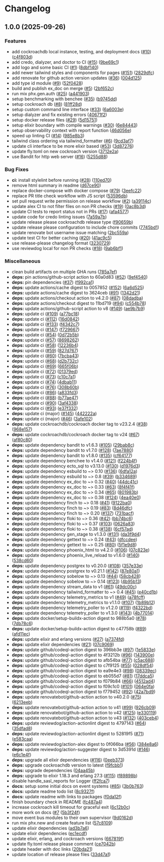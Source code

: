 # Changelog

## 1.0.0 (2025-09-26)


### Features

* add cockroachdb local instance, testing, and deployment docs ([#10](https://github.com/btkostner/jumar/issues/10)) ([c4f803d](https://github.com/btkostner/jumar/commit/c4f803da8b888eb71853581e1b13b56a18a945ae))
* add credo, dialyzer, and doctor to CI ([#15](https://github.com/btkostner/jumar/issues/15)) ([9be69c1](https://github.com/btkostner/jumar/commit/9be69c15b6ec9e559abf435543a772034f0d5045))
* add logo and some basic CI ([#1](https://github.com/btkostner/jumar/issues/1)) ([8dbf140](https://github.com/btkostner/jumar/commit/8dbf140e3c0fe8b385f5b43f8c956883f6c58594))
* add newer tailwind styles and components for pages ([#151](https://github.com/btkostner/jumar/issues/151)) ([2829dfc](https://github.com/btkostner/jumar/commit/2829dfc5e6b8832606894561f3751c701304a00b))
* add renovate for github action version updates ([#36](https://github.com/btkostner/jumar/issues/36)) ([004d125](https://github.com/btkostner/jumar/commit/004d125489e9391eabbed977d0190cf487eaa41a))
* add type id module ([#9](https://github.com/btkostner/jumar/issues/9)) ([52f0428](https://github.com/btkostner/jumar/commit/52f0428f48f345429ed758a11cd68e942cef1775))
* build and publish ex_doc on merge ([#5](https://github.com/btkostner/jumar/issues/5)) ([2bf652c](https://github.com/btkostner/jumar/commit/2bf652c1b5817538b2a66b9f056fb03bb596d4fe))
* run mix phx.gen.auth ([#25](https://github.com/btkostner/jumar/issues/25)) ([a441903](https://github.com/btkostner/jumar/commit/a4419035df8b84b1e03f926b00519cb6f4d34b8e))
* setup benchmarking with benchee ([#35](https://github.com/btkostner/jumar/issues/35)) ([b9745dd](https://github.com/btkostner/jumar/commit/b9745ddd2090fecfaa6b160af24cb39c5219e1a8))
* setup cockroach db ([#8](https://github.com/btkostner/jumar/issues/8)) ([81ff28d](https://github.com/btkostner/jumar/commit/81ff28dd645970865b2b413600992a65e7176af0))
* setup custom command line interface ([#33](https://github.com/btkostner/jumar/issues/33)) ([6a6003e](https://github.com/btkostner/jumar/commit/6a6003e511b096648d88abf29ac435c54e7341c5))
* setup dialyzer and fix existing errors ([40671f2](https://github.com/btkostner/jumar/commit/40671f2a1f156411a2e9237c7c1479a3cf34e168))
* setup docker release files ([#29](https://github.com/btkostner/jumar/issues/29)) ([5d15751](https://github.com/btkostner/jumar/commit/5d157516761521ba09b3066b75225deca8faef55))
* setup elixir boundary with compile warnings ([#30](https://github.com/btkostner/jumar/issues/30)) ([6e84443](https://github.com/btkostner/jumar/commit/6e84443b12166685121ffb8c36513fea35c592de))
* setup observability context with report function ([46d056e](https://github.com/btkostner/jumar/commit/46d056e21ac48a2410520d2eaa78158716880a9d))
* speed up linting CI ([#14](https://github.com/btkostner/jumar/issues/14)) ([985e8b3](https://github.com/btkostner/jumar/commit/985e8b3c963e5933392a2b33392b12380e01a9fc))
* tailwind class ordering via tailwind_formatter ([#6](https://github.com/btkostner/jumar/issues/6)) ([9cd3af7](https://github.com/btkostner/jumar/commit/9cd3af750a87983619ad1d0940dd5b774d8898fa))
* update cli interface to be more elixir based ([#53](https://github.com/btkostner/jumar/issues/53)) ([3d87276](https://github.com/btkostner/jumar/commit/3d872769f1ab8f504490f4df670879dd8d8a80d9))
* update fly.toml on new cockroach version ([3712e2a](https://github.com/btkostner/jumar/commit/3712e2a886263831e0b334e0b18689b0a80de693))
* use Bandit for http web server ([#16](https://github.com/btkostner/jumar/issues/16)) ([5255d88](https://github.com/btkostner/jumar/commit/5255d880ca508a65bdc9b34513889cf637b1fb0e))


### Bug Fixes

* **ci:** install stylelint before running ([#28](https://github.com/btkostner/jumar/issues/28)) ([110ed70](https://github.com/btkostner/jumar/commit/110ed709fba384780bb83168f31072edbe3237c0))
* remove html summary in readme ([d67ce90](https://github.com/btkostner/jumar/commit/d67ce90a84f704515e8f449d1b090bacafdcb4a0))
* replace docker-compose with docker compose ([#79](https://github.com/btkostner/jumar/issues/79)) ([3eefc22](https://github.com/btkostner/jumar/commit/3eefc22b8c8fce3e6d992a7d13194a6be5ed11f3))
* replace PR title check workflow with JS script ([53596db](https://github.com/btkostner/jumar/commit/53596db5d57a96af85b4a6d3608805df87acf6b0))
* set pull request write permission on release workflow ([#2](https://github.com/btkostner/jumar/issues/2)) ([a39114c](https://github.com/btkostner/jumar/commit/a39114c33129e1a9672b7b6e3ea8abe6736dd982))
* update alex CI to not filter files on non PR checks ([#19](https://github.com/btkostner/jumar/issues/19)) ([0ac8b3d](https://github.com/btkostner/jumar/commit/0ac8b3d7bf22dac59bd89b2e693464ffa35653d2))
* update CI tests to report status not in PRs ([#17](https://github.com/btkostner/jumar/issues/17)) ([afa4577](https://github.com/btkostner/jumar/commit/afa4577d417ece22a4fa10579939b5c3a0f40d4e))
* update code for credo linting issues ([7a59a7b](https://github.com/btkostner/jumar/commit/7a59a7b697b87271ca10df108a54cf10c5d22a07))
* update release please cockroachdb release type ([f90659b](https://github.com/btkostner/jumar/commit/f90659bdc18f2fc578491d0dfba3d21f768ad93c))
* update release please configuration to include chore commits ([7745bd1](https://github.com/btkostner/jumar/commit/7745bd1d75aad3c76b8b247ea263ad06402a41d4))
* update renovate bot username issue matching ([2bc559a](https://github.com/btkostner/jumar/commit/2bc559acc52a511eaa4ce4104da96a391b3a6d01))
* update test CI for better caching ([#20](https://github.com/btkostner/jumar/issues/20)) ([41ac9c5](https://github.com/btkostner/jumar/commit/41ac9c5a1244159e356f5feed31e84ede788bc2d))
* use release-please changelog format ([3230729](https://github.com/btkostner/jumar/commit/3230729363b2e756fe761cda6c7365ff57a3017d))
* use reviewdog local for non PR checks ([#18](https://github.com/btkostner/jumar/issues/18)) ([9ab6bf1](https://github.com/btkostner/jumar/commit/9ab6bf109ce7cea8334015a362c5a4a99a966968))


### Miscellaneous

* clean build artifacts on multiple GHA runs ([785a7ef](https://github.com/btkostner/jumar/commit/785a7ef682c07b2478e76f01376c306b5e0b36bc))
* **deps:** pin actions/github-script action to 60a0d83 ([#52](https://github.com/btkostner/jumar/issues/52)) ([9ef4540](https://github.com/btkostner/jumar/commit/9ef4540935db73358951befff1191dac99444c7f))
* **deps:** pin dependencies ([#37](https://github.com/btkostner/jumar/issues/37)) ([f992ca1](https://github.com/btkostner/jumar/commit/f992ca1a027ab902ecc0fbe63258cc91bd693a36))
* **deps:** update actions/cache digest to 0057852 ([#152](https://github.com/btkostner/jumar/issues/152)) ([6a6d525](https://github.com/btkostner/jumar/commit/6a6d525e461f6b992099dc236299514ed0293c1b))
* **deps:** update actions/cache digest to 3624ceb ([#91](https://github.com/btkostner/jumar/issues/91)) ([1342d21](https://github.com/btkostner/jumar/commit/1342d21b1492b89ce6a3effa13fbed62c0be291e))
* **deps:** update actions/checkout action to v4.2.0 ([#87](https://github.com/btkostner/jumar/issues/87)) ([08dadba](https://github.com/btkostner/jumar/commit/08dadba609e57ca7d4283e8543a94206b096d6b1))
* **deps:** update actions/checkout digest to 11bd719 ([#94](https://github.com/btkostner/jumar/issues/94)) ([c554b78](https://github.com/btkostner/jumar/commit/c554b78c37e4259808b90b11f3404aa0e182abda))
* **deps:** update actions/github-script action to v8 ([#149](https://github.com/btkostner/jumar/issues/149)) ([ae9b7b9](https://github.com/btkostner/jumar/commit/ae9b7b9c7c6e9820fc2d1a16b129f1303bdd6233))
* **deps:** update ci ([#109](https://github.com/btkostner/jumar/issues/109)) ([a77bc18](https://github.com/btkostner/jumar/commit/a77bc18bf0ef4b2662ce835fbe04edcc6fdb7308))
* **deps:** update ci ([#112](https://github.com/btkostner/jumar/issues/112)) ([16d0842](https://github.com/btkostner/jumar/commit/16d0842bd068f2f069394326055db58c917485fa))
* **deps:** update ci ([#133](https://github.com/btkostner/jumar/issues/133)) ([f4342c7](https://github.com/btkostner/jumar/commit/f4342c70b7171c13888f8093db8e64b3fd088ebf))
* **deps:** update ci ([#147](https://github.com/btkostner/jumar/issues/147)) ([f729667](https://github.com/btkostner/jumar/commit/f729667c59e31e76a371adaef4af6fe3505fd782))
* **deps:** update ci ([#54](https://github.com/btkostner/jumar/issues/54)) ([0d72b5b](https://github.com/btkostner/jumar/commit/0d72b5b7097c3b06d44e2a28c7e43a28d5bf5f4b))
* **deps:** update ci ([#57](https://github.com/btkostner/jumar/issues/57)) ([8698262](https://github.com/btkostner/jumar/commit/8698262d4cdfe62f3f5f3384ac11163e8ddb973d))
* **deps:** update ci ([#58](https://github.com/btkostner/jumar/issues/58)) ([12236b4](https://github.com/btkostner/jumar/commit/12236b45d0ff1e3de5232fef63301bebeb7f5127))
* **deps:** update ci ([#59](https://github.com/btkostner/jumar/issues/59)) ([827d767](https://github.com/btkostner/jumar/commit/827d76709c7a2a3ab264de4f0d61bee7ea15c909))
* **deps:** update ci ([#60](https://github.com/btkostner/jumar/issues/60)) ([7bcba43](https://github.com/btkostner/jumar/commit/7bcba43292b5df47b11271ad2293a94df79cb692))
* **deps:** update ci ([#68](https://github.com/btkostner/jumar/issues/68)) ([d2b732c](https://github.com/btkostner/jumar/commit/d2b732cb30b6b49f1f846d710fc1a1c2c4098aff))
* **deps:** update ci ([#69](https://github.com/btkostner/jumar/issues/69)) ([665f06b](https://github.com/btkostner/jumar/commit/665f06b522936b0f21ba8b95efd5653ecfdc1ac7))
* **deps:** update ci ([#72](https://github.com/btkostner/jumar/issues/72)) ([01379ed](https://github.com/btkostner/jumar/commit/01379ed6a2a4057527c59fe0460771e1cbc1b7d9))
* **deps:** update ci ([#73](https://github.com/btkostner/jumar/issues/73)) ([c10c7a1](https://github.com/btkostner/jumar/commit/c10c7a15d66bfd4e3e9802608e09613e17dc1774))
* **deps:** update ci ([#74](https://github.com/btkostner/jumar/issues/74)) ([4dbab11](https://github.com/btkostner/jumar/commit/4dbab1145d91ec87df0aa474f383cefe09e211a9))
* **deps:** update ci ([#76](https://github.com/btkostner/jumar/issues/76)) ([308b60b](https://github.com/btkostner/jumar/commit/308b60b3d6b88b44c298fcf3750b0f1bf636ca5f))
* **deps:** update ci ([#86](https://github.com/btkostner/jumar/issues/86)) ([a833fd3](https://github.com/btkostner/jumar/commit/a833fd38d4fec6bced67e0a21e3fe4c8acebcb83))
* **deps:** update ci ([#88](https://github.com/btkostner/jumar/issues/88)) ([b77ae47](https://github.com/btkostner/jumar/commit/b77ae47969d1607113dad2f0b1e8680585b1b3bd))
* **deps:** update ci ([#90](https://github.com/btkostner/jumar/issues/90)) ([3af4338](https://github.com/btkostner/jumar/commit/3af4338132ff89453bf9c5fab7ab54ee734ee234))
* **deps:** update ci ([#93](https://github.com/btkostner/jumar/issues/93)) ([e37f332](https://github.com/btkostner/jumar/commit/e37f332bcc174d957ad88b0601884b0864a01c29))
* **deps:** update ci (major) ([#145](https://github.com/btkostner/jumar/issues/145)) ([442222a](https://github.com/btkostner/jumar/commit/442222a501279b7b8bd83d324b7ad1ea606eef41))
* **deps:** update ci (major) ([#46](https://github.com/btkostner/jumar/issues/46)) ([3afe102](https://github.com/btkostner/jumar/commit/3afe1022453a39ec1bc93d159295b94941701b4e))
* **deps:** update cockroachdb/cockroach docker tag to v23.2.4 ([#38](https://github.com/btkostner/jumar/issues/38)) ([968e157](https://github.com/btkostner/jumar/commit/968e1573d355f0609370da0a4d2aae9ef00de4b6))
* **deps:** update cockroachdb/cockroach docker tag to v24 ([#67](https://github.com/btkostner/jumar/issues/67)) ([af80c80](https://github.com/btkostner/jumar/commit/af80c80414aaa19c0631f7a00f4d1155f7a82c36))
* **deps:** update dependency bandit to v1.6.3 ([#105](https://github.com/btkostner/jumar/issues/105)) ([29bab8c](https://github.com/btkostner/jumar/commit/29bab8c560da58a3776c229be3e2e8e55795de9c))
* **deps:** update dependency bandit to v1.7.0 ([#128](https://github.com/btkostner/jumar/issues/128)) ([7ae7880](https://github.com/btkostner/jumar/commit/7ae7880285ea1db62bf6690d5b9f02ef83537a4e))
* **deps:** update dependency bandit to v1.8.0 ([#135](https://github.com/btkostner/jumar/issues/135)) ([cf64177](https://github.com/btkostner/jumar/commit/cf64177c2d1624bbc61f828ae2951d00c5f63aef))
* **deps:** update dependency benchee to v1.4.0 ([#121](https://github.com/btkostner/jumar/issues/121)) ([f224b4f](https://github.com/btkostner/jumar/commit/f224b4f8229bb5324fa9e606c9c4a3687573c1cc))
* **deps:** update dependency ecto_sql to v3.13.0 ([#130](https://github.com/btkostner/jumar/issues/130)) ([d1976d3](https://github.com/btkostner/jumar/commit/d1976d3330251099762b3f3d998c61e1d0a86bd8))
* **deps:** update dependency esbuild to ~&gt; 0.10 ([#136](https://github.com/btkostner/jumar/issues/136)) ([6dfa12a](https://github.com/btkostner/jumar/commit/6dfa12a09c36b87c5c036966bc384e88d1398bcf))
* **deps:** update dependency esbuild to ~&gt; 0.8 ([#39](https://github.com/btkostner/jumar/issues/39)) ([b334689](https://github.com/btkostner/jumar/commit/b3346896d34c80f1e78bd4e21137cfbd8b5e7389))
* **deps:** update dependency ex_doc to ~&gt; 0.32 ([#40](https://github.com/btkostner/jumar/issues/40)) ([44dc41c](https://github.com/btkostner/jumar/commit/44dc41c59209f1c16e03541b7109335b78dea80a))
* **deps:** update dependency ex_doc to ~&gt; 0.33 ([#63](https://github.com/btkostner/jumar/issues/63)) ([8f4f41f](https://github.com/btkostner/jumar/commit/8f4f41fc27139e3a0c7807ea8fec00d96ce60784))
* **deps:** update dependency ex_doc to ~&gt; 0.34 ([#65](https://github.com/btkostner/jumar/issues/65)) ([801983b](https://github.com/btkostner/jumar/commit/801983b68175c879b87ce7a5f73e4153f8ec45c4))
* **deps:** update dependency ex_doc to ~&gt; 0.38 ([#124](https://github.com/btkostner/jumar/issues/124)) ([4ea40e0](https://github.com/btkostner/jumar/commit/4ea40e020e049289ce570c472d7d95df07738ff6))
* **deps:** update dependency finch to ~&gt; 0.18 ([#41](https://github.com/btkostner/jumar/issues/41)) ([9122ba0](https://github.com/btkostner/jumar/commit/9122ba0609eb46785c95fd1f606e4ae7d5ea7744))
* **deps:** update dependency finch to ~&gt; 0.19 ([#83](https://github.com/btkostner/jumar/issues/83)) ([8d46dfc](https://github.com/btkostner/jumar/commit/8d46dfc127b4b3703233eab9d138b94e2bd27c65))
* **deps:** update dependency finch to ~&gt; 0.20 ([#137](https://github.com/btkostner/jumar/issues/137)) ([731bacf](https://github.com/btkostner/jumar/commit/731bacf4f35234bbe10366412da26ec5fc82b4af))
* **deps:** update dependency floki to ~&gt; 0.36 ([#42](https://github.com/btkostner/jumar/issues/42)) ([bb74bc6](https://github.com/btkostner/jumar/commit/bb74bc6e2414491ce3e79e0630277c67bd637abe))
* **deps:** update dependency floki to ~&gt; 0.37 ([#103](https://github.com/btkostner/jumar/issues/103)) ([0626a83](https://github.com/btkostner/jumar/commit/0626a832ac3b8e06bb16b01d8dad98be7f08af76))
* **deps:** update dependency floki to ~&gt; 0.38 ([#138](https://github.com/btkostner/jumar/issues/138)) ([6cf57ad](https://github.com/btkostner/jumar/commit/6cf57ad179ea28bfa0e05c7a4d1656211207b4ce))
* **deps:** update dependency gen_stage to v1.3.0 ([#131](https://github.com/btkostner/jumar/issues/131)) ([da3f9d4](https://github.com/btkostner/jumar/commit/da3f9d471d6f308e8ac81556680a8f9d4e069722))
* **deps:** update dependency gettext to ~&gt; 0.24 ([#43](https://github.com/btkostner/jumar/issues/43)) ([dfccdee](https://github.com/btkostner/jumar/commit/dfccdeeff122b621c219e00ea00e4286973d428a))
* **deps:** update dependency gettext to ~&gt; 0.25 ([#80](https://github.com/btkostner/jumar/issues/80)) ([5f1e9d8](https://github.com/btkostner/jumar/commit/5f1e9d801ba4e01f2934a03d89fe91d8787355f4))
* **deps:** update dependency phoenix_html to v4.2.0 ([#106](https://github.com/btkostner/jumar/issues/106)) ([07c823e](https://github.com/btkostner/jumar/commit/07c823eb75c7e71bc59799a8cda6eba5cfaa02a4))
* **deps:** update dependency phoenix_live_reload to v1.6.0 ([#140](https://github.com/btkostner/jumar/issues/140)) ([538cd60](https://github.com/btkostner/jumar/commit/538cd60614d634fe6923f20ec181d778fa38d4a0))
* **deps:** update dependency postgrex to v0.20.0 ([#108](https://github.com/btkostner/jumar/issues/108)) ([357e33e](https://github.com/btkostner/jumar/commit/357e33ef6fee6586f3fb1e02503c6a4e5ed308c4))
* **deps:** update dependency postgrex to v0.21.1 ([#142](https://github.com/btkostner/jumar/issues/142)) ([87e80a1](https://github.com/btkostner/jumar/commit/87e80a18ed417d6a1960859355008bac19c40ec6))
* **deps:** update dependency sobelow to ~&gt; 0.13 ([#44](https://github.com/btkostner/jumar/issues/44)) ([58cb428](https://github.com/btkostner/jumar/commit/58cb42824529c052477db5539a20dcd5ec40975c))
* **deps:** update dependency sobelow to ~&gt; 0.14 ([#123](https://github.com/btkostner/jumar/issues/123)) ([4b95b13](https://github.com/btkostner/jumar/commit/4b95b13397edc8d4987a16f88b96433079b1071e))
* **deps:** update dependency stream_data to v1 ([#61](https://github.com/btkostner/jumar/issues/61)) ([49dc00c](https://github.com/btkostner/jumar/commit/49dc00c18b3a52a72a7608f37b7e8d9c3b8b7649))
* **deps:** update dependency tailwind_formatter to ~&gt; 0.4 ([#45](https://github.com/btkostner/jumar/issues/45)) ([e40cd1b](https://github.com/btkostner/jumar/commit/e40cd1b87e5fb5aede159cafc260276d02c97327))
* **deps:** update dependency telemetry_metrics to v1 ([#49](https://github.com/btkostner/jumar/issues/49)) ([a78fcff](https://github.com/btkostner/jumar/commit/a78fcffc8b1244ab6112d0ce95e161504935e212))
* **deps:** update dependency telemetry_metrics to v1.1.0 ([#107](https://github.com/btkostner/jumar/issues/107)) ([1b89b12](https://github.com/btkostner/jumar/commit/1b89b12e0d797727bc839bb587ee0ad049be3273))
* **deps:** update dependency telemetry_poller to v1.2.0 ([#119](https://github.com/btkostner/jumar/issues/119)) ([f4322bd](https://github.com/btkostner/jumar/commit/f4322bdb2440d8f1c6eeba034dd92d3f6683ab8c))
* **deps:** update dependency telemetry_poller to v1.3.0 ([#143](https://github.com/btkostner/jumar/issues/143)) ([4b77014](https://github.com/btkostner/jumar/commit/4b77014fbb1228babe2832854af57aed7fb12934))
* **deps:** update docker/setup-buildx-action digest to 988b5a0 ([#78](https://github.com/btkostner/jumar/issues/78)) ([7db78c6](https://github.com/btkostner/jumar/commit/7db78c62725e116e260c5cd4eb6359183238e9cb))
* **deps:** update docker/setup-buildx-action digest to c47758b ([#89](https://github.com/btkostner/jumar/issues/89)) ([afd11ec](https://github.com/btkostner/jumar/commit/afd11ec9b6181c50fbbe2a81b317a2ac6cde75bd))
* **deps:** update elixir and erlang versions ([#27](https://github.com/btkostner/jumar/issues/27)) ([a7374fd](https://github.com/btkostner/jumar/commit/a7374fd596d018bfaf3fc8d97e73925d4c05a3f6))
* **deps:** update elixir dependencies ([#21](https://github.com/btkostner/jumar/issues/21)) ([07c9069](https://github.com/btkostner/jumar/commit/07c9069a6642b819daecee9eaebfef3e01853b59))
* **deps:** update github/codeql-action digest to 396bb3e ([#97](https://github.com/btkostner/jumar/issues/97)) ([1e5833e](https://github.com/btkostner/jumar/commit/1e5833e423c4058891d57ee6032c1e55b96c12c1))
* **deps:** update github/codeql-action digest to 4f3212b ([#96](https://github.com/btkostner/jumar/issues/96)) ([143900e](https://github.com/btkostner/jumar/commit/143900edcb2f1a846d044cc70a2a0a77a97c2e03))
* **deps:** update github/codeql-action digest to afb54ba ([#77](https://github.com/btkostner/jumar/issues/77)) ([c5ac688](https://github.com/btkostner/jumar/commit/c5ac688bd5e33b2ce3a0d2f7f137c882221032b1))
* **deps:** update github/codeql-action digest to c7f9125 ([#55](https://github.com/btkostner/jumar/issues/55)) ([028df54](https://github.com/btkostner/jumar/commit/028df5408d6b7c406ed7de629328843c2a2ebfdd))
* **deps:** update github/codeql-action digest to ea9e4e3 ([#98](https://github.com/btkostner/jumar/issues/98)) ([08339ec](https://github.com/btkostner/jumar/commit/08339ecb2eba94cf49dc6ca6e4f808217e379b22))
* **deps:** update github/codeql-action digest to eb055d7 ([#81](https://github.com/btkostner/jumar/issues/81)) ([17ddca5](https://github.com/btkostner/jumar/commit/17ddca5292082e1a33e37af5bd90e6c7c8ef9b85))
* **deps:** update github/codeql-action digest to f079b84 ([#66](https://github.com/btkostner/jumar/issues/66)) ([4512ad4](https://github.com/btkostner/jumar/commit/4512ad4843c7e45eeefc8c33d1f0baf6a9090687))
* **deps:** update github/codeql-action digest to f09c1c0 ([#101](https://github.com/btkostner/jumar/issues/101)) ([064e0fa](https://github.com/btkostner/jumar/commit/064e0fa3d6d6f7f7e0cc95fe3a9b6b3febfa245e))
* **deps:** update github/codeql-action digest to f779452 ([#92](https://github.com/btkostner/jumar/issues/92)) ([42a7bd9](https://github.com/btkostner/jumar/commit/42a7bd9c1594bc16f25c3de36f8441b2ef90c78b))
* **deps:** update renovatebot/github-action action to v40.2.0 ([#75](https://github.com/btkostner/jumar/issues/75)) ([6213eeb](https://github.com/btkostner/jumar/commit/6213eeb00eba3c75d139bbb8570bbe73fa64b4e7))
* **deps:** update renovatebot/github-action action to v41 ([#99](https://github.com/btkostner/jumar/issues/99)) ([926cb09](https://github.com/btkostner/jumar/commit/926cb0970cd31fd26c0e2d6aad09b022f4ad5e00))
* **deps:** update renovatebot/github-action action to v42 ([#125](https://github.com/btkostner/jumar/issues/125)) ([e330119](https://github.com/btkostner/jumar/commit/e33011986aed9bbd24776918a7505faec8b4346d))
* **deps:** update renovatebot/github-action action to v43 ([#132](https://github.com/btkostner/jumar/issues/132)) ([403ceb4](https://github.com/btkostner/jumar/commit/403ceb4c2f02548ad463c3d5a43587ffe51cab2f))
* **deps:** update reviewdog/action-actionlint digest to 4797143 ([#64](https://github.com/btkostner/jumar/issues/64)) ([35dfad8](https://github.com/btkostner/jumar/commit/35dfad84e671002b64363c0d714f6fd0bbe50114))
* **deps:** update reviewdog/action-actionlint digest to 52819f5 ([#71](https://github.com/btkostner/jumar/issues/71)) ([e583caa](https://github.com/btkostner/jumar/commit/e583caab3421593690a05a4d735a0e68de9b530a))
* **deps:** update reviewdog/action-alex digest to 0f066ba ([#56](https://github.com/btkostner/jumar/issues/56)) ([384e8a6](https://github.com/btkostner/jumar/commit/384e8a643ad3c5dad96ee93a659f8d91d95348ef))
* **deps:** update reviewdog/action-suggester digest to 3d5391d ([#146](https://github.com/btkostner/jumar/issues/146)) ([e6c1e4f](https://github.com/btkostner/jumar/commit/e6c1e4f15b72ef4706d5fb27eb7362540c927a7b))
* **deps:** upgrade all elixir dependencies ([#116](https://github.com/btkostner/jumar/issues/116)) ([0eeb373](https://github.com/btkostner/jumar/commit/0eeb373131367726023f37a91de6cf153e2b39dd))
* **deps:** upgrade cockroachdb version to latest ([f9fcbb1](https://github.com/btkostner/jumar/commit/f9fcbb11ab73219351dee6bb2e6f2f34b3d52284))
* **deps:** upgrade dependencies ([04aa45b](https://github.com/btkostner/jumar/commit/04aa45b6aa298401554f88bd7f289e4443a09232))
* **deps:** upgrade to elixir 1.18.3 and erlang 27.3 ([#115](https://github.com/btkostner/jumar/issues/115)) ([f89898b](https://github.com/btkostner/jumar/commit/f89898bfc32c496d7296fb09dd19069551fdbf04))
* disable handle_sasl_reports for Logger ([ff2fca7](https://github.com/btkostner/jumar/commit/ff2fca7d44d418cafc77267c294d3a34a77d3c9c))
* **docs:** setup some initial docs on event systems ([#85](https://github.com/btkostner/jumar/issues/85)) ([3b0b763](https://github.com/btkostner/jumar/commit/3b0b76342551a8c081d78bf9d6e6e3e1692c8828))
* **docs:** update readme todo list ([8c9327f](https://github.com/btkostner/jumar/commit/8c9327f2f2f26392a8c7927827f1dcd2d9738ba2))
* **docs:** update readme with links to packages ([f0da12f](https://github.com/btkostner/jumar/commit/f0da12fb85c26e5c7e5891a587f3f12ee880430e))
* finish boundary check in README ([fc487a4](https://github.com/btkostner/jumar/commit/fc487a4d947e381ba43ecbb4f920933f141ac1dc))
* increase cockroach kill timeout for graceful exit ([6c12b0c](https://github.com/btkostner/jumar/commit/6c12b0c0ed931ff61ee95a4ba01bd90083a79901))
* more work on docs ([#7](https://github.com/btkostner/jumar/issues/7) ([5b3f24f](https://github.com/btkostner/jumar/commit/5b3f24f4d7704d2f84a8333546c6363b416e5af1))
* move event bus modules to their own supervisor ([9d0162d](https://github.com/btkostner/jumar/commit/9d0162d676126cad7e8b08880a34a272cd482bc1))
* run mix phx.new and create feature list ([57c8109](https://github.com/btkostner/jumar/commit/57c810945d7da57d5408032d297377b3df5bf4d9))
* update elixir dependencies ([ad3b7a6](https://github.com/btkostner/jumar/commit/ad3b7a668f785ddd754e811d9ff0cac17d583844))
* update elixir dependencies ([ec1ecdf](https://github.com/btkostner/jumar/commit/ec1ecdfb494dc526d9297177b2ede90240f8658d))
* update elixir, erlang, and cockroach versions ([667819f](https://github.com/btkostner/jumar/commit/667819f42c7fb6fb900fde43c50d5a6f78027b7a))
* update fly.toml release please comment ([ce7042b](https://github.com/btkostner/jumar/commit/ce7042b17b031effc092cebbe8519b13c06c20c6))
* update header with doc links ([20bda21](https://github.com/btkostner/jumar/commit/20bda21f6fe8f569da36fdbe2f42b1f1aea8bd0b))
* update location of release please files ([33d47a1](https://github.com/btkostner/jumar/commit/33d47a11bef9aa25f9bcf347d5b52f9b6c26ab77))
